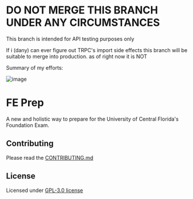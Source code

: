 # DO NOT MERGE THIS BRANCH UNDER ANY CIRCUMSTANCES

This branch is intended for API testing purposes only

If i (dany) can ever figure out TRPC's import side effects this branch will be suitable to merge into production. as of right now it is NOT

Summary of my efforts:

![image](https://pbs.twimg.com/media/GKrqP3sXoAAB82y?format=jpg&name=large)

# FE Prep

A new and holistic way to prepare for the University of Central Florida's Foundation Exam.

## Contributing

Please read the [CONTRIBUTING.md](CONTRIBUTING.md)

## License

Licensed under [GPL-3.0 license](LICENSE)
